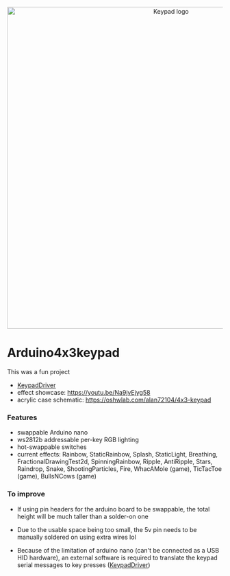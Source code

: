 <p align="center">
  <img width="750" alt="Keypad logo" src="that.png">
</p>

# Arduino4x3keypad

This was a fun project

- [KeypadDriver](https://github.com/Alan72104/KeypadDriver)
- effect showcase: https://youtu.be/Na9jvEjyg58
- acrylic case schematic: https://oshwlab.com/alan72104/4x3-keypad

### Features

- swappable Arduino nano
- ws2812b addressable per-key RGB lighting
- hot-swappable switches
- current effects: Rainbow,
                   StaticRainbow,
                   Splash,
                   StaticLight,
                   Breathing,
                   FractionalDrawingTest2d,
                   SpinningRainbow,
                   Ripple,
                   AntiRipple,
                   Stars,
                   Raindrop,
                   Snake,
                   ShootingParticles,
                   Fire,
                   WhacAMole (game),
                   TicTacToe (game),
                   BullsNCows (game)

### To improve

- If using pin headers for the arduino board to be swappable, the total height will be much taller than a solder-on one

- Due to the usable space being too small, the 5v pin needs to be manually soldered on using extra wires lol

- Because of the limitation of arduino nano (can't be connected as a USB HID hardware), an external software is required to translate the keypad serial messages to key presses ([KeypadDriver](https://github.com/Alan72104/KeypadDriver))
